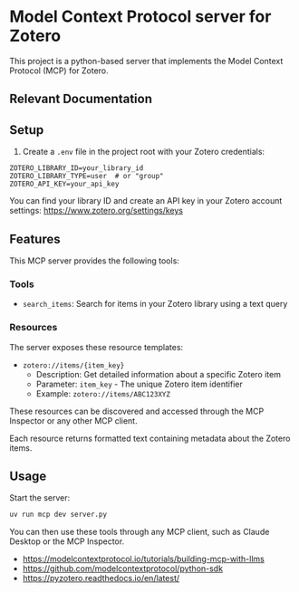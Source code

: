 # Model Context Protocol server for Zotero

This project is a python-based server that implements the Model Context Protocol
(MCP) for Zotero.

## Relevant Documentation
## Setup

1. Create a `.env` file in the project root with your Zotero credentials:

```
ZOTERO_LIBRARY_ID=your_library_id
ZOTERO_LIBRARY_TYPE=user  # or "group"
ZOTERO_API_KEY=your_api_key
```

You can find your library ID and create an API key in your Zotero account settings: https://www.zotero.org/settings/keys

## Features

This MCP server provides the following tools:
### Tools

- `search_items`: Search for items in your Zotero library using a text query
### Resources

The server exposes these resource templates:

- `zotero://items/{item_key}`
  - Description: Get detailed information about a specific Zotero item
  - Parameter: `item_key` - The unique Zotero item identifier
  - Example: `zotero://items/ABC123XYZ`

These resources can be discovered and accessed through the MCP Inspector or any other MCP client.

Each resource returns formatted text containing metadata about the Zotero items.

## Usage

Start the server:

```bash
uv run mcp dev server.py
```

You can then use these tools through any MCP client, such as Claude Desktop or the MCP Inspector.

- https://modelcontextprotocol.io/tutorials/building-mcp-with-llms
- https://github.com/modelcontextprotocol/python-sdk
- https://pyzotero.readthedocs.io/en/latest/
